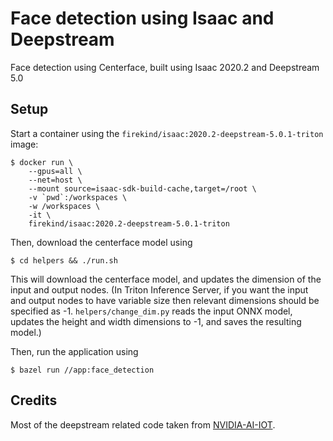 # Face detection using Isaac and Deepstream

Face detection using Centerface, built using Isaac 2020.2 and Deepstream 5.0

## Setup

Start a container using the `firekind/isaac:2020.2-deepstream-5.0.1-triton` image:

```
$ docker run \
    --gpus=all \
    --net=host \
    --mount source=isaac-sdk-build-cache,target=/root \
    -v `pwd`:/workspaces \
    -w /workspaces \
    -it \
    firekind/isaac:2020.2-deepstream-5.0.1-triton
```

Then, download the centerface model using

```
$ cd helpers && ./run.sh
```

This will download the centerface model, and updates the dimension of the input and output nodes. (In Triton Inference Server, if you want the input and output nodes to have variable size then relevant dimensions should be specified as -1. `helpers/change_dim.py` reads the input ONNX model, updates the height and width dimensions to -1, and saves the resulting model.)

Then, run the application using

```
$ bazel run //app:face_detection
```

## Credits

Most of the deepstream related code taken from [NVIDIA-AI-IOT](https://github.com/NVIDIA-AI-IOT/deepstream_triton_model_deploy).
